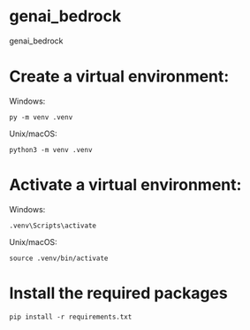 # genai_bedrock
genai_bedrock
# Create a virtual environment:
Windows:
```
py -m venv .venv
```
Unix/macOS:
```
python3 -m venv .venv
```


# Activate a virtual environment:
Windows:
```
.venv\Scripts\activate
```
Unix/macOS:
```
source .venv/bin/activate
```

# Install the required packages
```
pip install -r requirements.txt
```